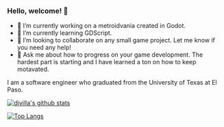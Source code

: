 ### Hello, welcome! 👋

- 🔭 I’m currently working on a metroidvania created in Godot.
- 🌱 I’m currently learning GDScript.
- 👯 I’m looking to collaborate on any small game project. Let me know if you need any help!
- 💬 Ask me about how to progress on your game development. The hardest part is starting and I have learned a ton on how to keep motavated.

I am a software engineer who graduated from the University of Texas at El Paso.

<!--
**djvilla/djvilla** is a ✨ _special_ ✨ repository because its `README.md` (this file) appears on your GitHub profile.

Here are some ideas to get you started:

- 🔭 I’m currently working on ...
- 🌱 I’m currently learning ...
- 👯 I’m looking to collaborate on ...
- 🤔 I’m looking for help with ...
- 💬 Ask me about ...
- 📫 How to reach me: ...
- 😄 Pronouns: ...
- ⚡ Fun fact: ...
-->

[![djvilla's github stats](https://github-readme-stats.vercel.app/api?username=djvilla&theme=nightowl&show_icons=true)](https://github.com/djvilla/github-readme-stats)

[![Top Langs](https://github-readme-stats.vercel.app/api/top-langs/?username=djvilla&layout=compact&theme=nightowl&show_icons=true&langs_count=8)](https://github.com/djvilla)
